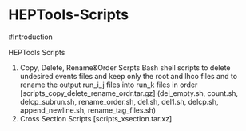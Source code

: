 # HEPTools-Scripts
#Introduction

HEPTools Scripts

1. Copy, Delete, Rename&Order Scrpts
   Bash shell scripts to delete undesired events files and keep only the root and lhco files and to rename the output run_i_j files into run_k files in order
   [scripts_copy_delete_rename_ordr.tar.gz]
   (del_empty.sh, count.sh, delcp_subrun.sh, rename_order.sh, del.sh, del1.sh, delcp.sh, append_newline.sh, rename_tag_files.sh)
3. Cross Section Scripts
   [scripts_xsection.tar.xz]
